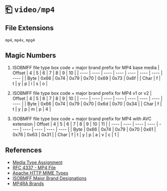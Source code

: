 # [⎗](../README.md) `video/mp4`

## File Extensions

`mp4`, `mp4v`, `mpg4`

## Magic Numbers

1. ISOBMFF file type box code + major brand prefix for MP4 base media
   | Offset | 4 | 5 | 6 | 7 | 8 | 9 | 10 |
   | ---- | ---- | ---- | ---- | ---- | ---- | ---- | ---- |
   | Byte | 0x66 | 0x74 | 0x79 | 0x70 | 0x69 | 0x73 | 0x6f |
   | Char | f | t | y | p | i | s | o |

2. ISOBMFF file type box code + major brand prefix for MP4 v1 or v2
   | Offset | 4 | 5 | 6 | 7 | 8 | 9 | 10 |
   | ---- | ---- | ---- | ---- | ---- | ---- | ---- | ---- |
   | Byte | 0x66 | 0x74 | 0x79 | 0x70 | 0x6d | 0x70 | 0x34 |
   | Char | f | t | y | p | m | p | 4 |

3. ISOBMFF file type box code + major brand prefix for MP4 with AVC extension
   | Offset | 4 | 5 | 6 | 7 | 8 | 9 | 10 | 11 |
   | ---- | ---- | ---- | ---- | ---- | ---- | ---- | ---- | ---- |
   | Byte | 0x66 | 0x74 | 0x79 | 0x70 | 0x61 | 0x76 | 0x63 | 0x31 |
   | Char | f | t | y | p | a | v | c | 1 |

## References

- [Media Type Assignment](https://www.iana.org/assignments/media-types/video/mp4)
- [RFC 4337 - MP4 File](https://datatracker.ietf.org/doc/html/rfc4337#section-3.1)
- [Apache HTTP MIME Types](https://svn.apache.org/repos/asf/httpd/httpd/trunk/docs/conf/mime.types)
- [ISOBMFF Major Brand Designations](https://www.ftyps.com/)
- [MP4RA Brands](https://mp4ra.org/registered-types/brands)

